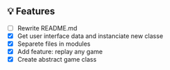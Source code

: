 ## 💡 Features

- [ ] Rewrite README.md 
- [x] Get user interface data and instanciate new classe
- [x] Separete files in modules
- [x] Add feature: replay any game
- [x] Create abstract game class
